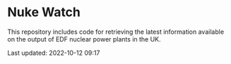 # Nuke Watch

This repository includes code for retrieving the latest information available on the output of EDF nuclear power plants in the UK.

Last updated: 2022-10-12 09:17